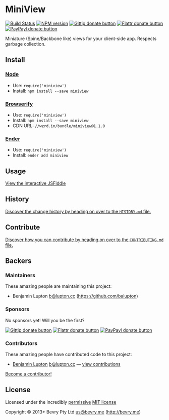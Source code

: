 <!-- TITLE/ -->

# MiniView

<!-- /TITLE -->


<!-- BADGES/ -->

[![Build Status](http://img.shields.io/travis-ci/bevry/miniview.png?branch=master)](http://travis-ci.org/bevry/miniview "Check this project's build status on TravisCI")
[![NPM version](http://badge.fury.io/js/miniview.png)](https://npmjs.org/package/miniview "View this project on NPM")
[![Gittip donate button](http://img.shields.io/gittip/bevry.png)](https://www.gittip.com/bevry/ "Donate weekly to this project using Gittip")
[![Flattr donate button](http://img.shields.io/flattr/donate.png?color=yellow)](http://flattr.com/thing/344188/balupton-on-Flattr "Donate monthly to this project using Flattr")
[![PayPayl donate button](http://img.shields.io/paypal/donate.png?color=yellow)](https://www.paypal.com/cgi-bin/webscr?cmd=_s-xclick&hosted_button_id=QB8GQPZAH84N6 "Donate once-off to this project using Paypal")

<!-- /BADGES -->


<!-- DESCRIPTION/ -->

Miniature (Spine/Backbone like) views for your client-side app. Respects garbage collection.

<!-- /DESCRIPTION -->


<!-- INSTALL/ -->

## Install

### [Node](http://nodejs.org/)
- Use: `require('miniview')`
- Install: `npm install --save miniview`

### [Browserify](http://browserify.org/)
- Use: `require('miniview')`
- Install: `npm install --save miniview`
- CDN URL: `//wzrd.in/bundle/miniview@1.1.0`

### [Ender](http://ender.jit.su/)
- Use: `require('miniview')`
- Install: `ender add miniview`

<!-- /INSTALL -->


## Usage

[View the interactive JSFiddle](http://jsfiddle.net/balupton/N4W28/)


<!-- HISTORY/ -->

## History
[Discover the change history by heading on over to the `HISTORY.md` file.](https://github.com/bevry/miniview/blob/master/HISTORY.md#files)

<!-- /HISTORY -->


<!-- CONTRIBUTE/ -->

## Contribute

[Discover how you can contribute by heading on over to the `CONTRIBUTING.md` file.](https://github.com/bevry/miniview/blob/master/CONTRIBUTING.md#files)

<!-- /CONTRIBUTE -->


<!-- BACKERS/ -->

## Backers

### Maintainers

These amazing people are maintaining this project:

- Benjamin Lupton <b@lupton.cc> (https://github.com/balupton)

### Sponsors

No sponsors yet! Will you be the first?

[![Gittip donate button](http://img.shields.io/gittip/bevry.png)](https://www.gittip.com/bevry/ "Donate weekly to this project using Gittip")
[![Flattr donate button](http://img.shields.io/flattr/donate.png?color=yellow)](http://flattr.com/thing/344188/balupton-on-Flattr "Donate monthly to this project using Flattr")
[![PayPayl donate button](http://img.shields.io/paypal/donate.png?color=yellow)](https://www.paypal.com/cgi-bin/webscr?cmd=_s-xclick&hosted_button_id=QB8GQPZAH84N6 "Donate once-off to this project using Paypal")

### Contributors

These amazing people have contributed code to this project:

- [Benjamin Lupton](https://github.com/balupton) <b@lupton.cc> — [view contributions](https://github.com/bevry/miniview/commits?author=balupton)

[Become a contributor!](https://github.com/bevry/miniview/blob/master/CONTRIBUTING.md#files)

<!-- /BACKERS -->


<!-- LICENSE/ -->

## License

Licensed under the incredibly [permissive](http://en.wikipedia.org/wiki/Permissive_free_software_licence) [MIT license](http://creativecommons.org/licenses/MIT/)

Copyright &copy; 2013+ Bevry Pty Ltd <us@bevry.me> (http://bevry.me)

<!-- /LICENSE -->


